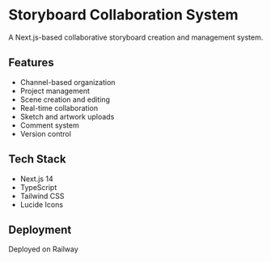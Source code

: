 # Storyboard Collaboration System

A Next.js-based collaborative storyboard creation and management system.

## Features

- Channel-based organization
- Project management
- Scene creation and editing
- Real-time collaboration
- Sketch and artwork uploads
- Comment system
- Version control

## Tech Stack

- Next.js 14
- TypeScript
- Tailwind CSS
- Lucide Icons

## Deployment

Deployed on Railway
